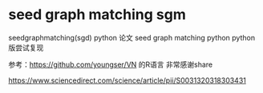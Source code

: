 # seed graph matching sgm 
seedgraphmatching(sgd)  python 
论文 seed graph matching python python 版尝试复现

参考：https://github.com/youngser/VN 的R语言 非常感谢share

https://www.sciencedirect.com/science/article/pii/S0031320318303431
